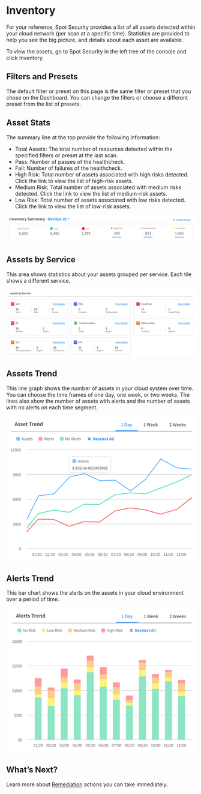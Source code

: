 <meta name="robots" content="noindex">

# Inventory

For your reference, Spot Security provides a list of all assets detected within your cloud network (per scan at a specific time). Statistics are provided to help you see the big picture, and details about each asset are available.

To view the assets, go to Spot Security in the left tree of the console and click Inventory.

## Filters and Presets

The default filter or preset on this page is the same filter or preset that you chose on the Dashboard. You can change the filters or choose a different preset from the list of presets.

## Asset Stats

The summary line at the top provide the following information:
- Total Assets: The total number of resources detected within the specified filters or preset at the last scan.
- Pass: Number of passes of the healthcheck.
- Fail: Number of failures of the healthcheck.
- High Risk: Total number of assets associated with high risks detected. Click the link to view the list of high-risk assets.
- Medium Risk: Total number of assets associated with medium risks detected. Click the link to view the list of medium-risk assets.
- Low Risk: Total number of assets associated with low risks detected. Click the link to view the list of low-risk assets.

<img src="/spot-security/_media/features-inventory-01.png" />

## Assets by Service

This area shows statistics about your assets grouped per service. Each tile shows a different service.

<img src="/spot-security/_media/features-inventory-02.png" />

## Assets Trend

This line graph shows the number of assets in your cloud system over time. You can choose the time frames of one day, one week, or two weeks. The lines also show the number of assets with alerts and the number of assets with no alerts on each time segment.

<img src="/spot-security/_media/features-inventory-03.png" />

## Alerts Trend

This bar chart shows the alerts on the assets in your cloud environment over a period of time.

<img src="/spot-security/_media/features-inventory-04.png" />

## What’s Next?

Learn more about [Remediation](spot-security/features/analyze-risks/remediate) actions you can take immediately.
